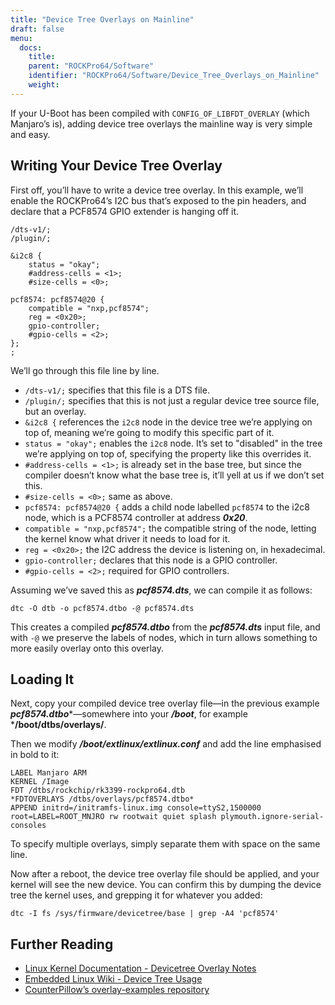 ```yaml
---
title: "Device Tree Overlays on Mainline"
draft: false
menu:
  docs:
    title:
    parent: "ROCKPro64/Software"
    identifier: "ROCKPro64/Software/Device_Tree_Overlays_on_Mainline"
    weight: 
---
```


If your U-Boot has been compiled with `CONFIG_OF_LIBFDT_OVERLAY` (which Manjaro’s is), adding device tree overlays the mainline way is very simple and easy.

## Writing Your Device Tree Overlay

First off, you’ll have to write a device tree overlay. In this example, we’ll enable the ROCKPro64’s I2C bus that’s exposed to the pin headers, and declare that a PCF8574 GPIO extender is hanging off it.

    /dts-v1/;
    /plugin/;

    &i2c8 {
    	status = "okay";
    	#address-cells = <1>;
    	#size-cells = <0>;

    pcf8574: pcf8574@20 {
    	compatible = "nxp,pcf8574";
    	reg = <0x20>;
    	gpio-controller;
    	#gpio-cells = <2>;
    };
    ;

We’ll go through this file line by line.

* `/dts-v1/;` specifies that this file is a DTS file.
* `/plugin/;` specifies that this is not just a regular device tree source file, but an overlay.
* `&i2c8 {` references the `i2c8` node in the device tree we’re applying on top of, meaning we’re going to modify this specific part of it.
* `status = "okay";` enables the `i2c8` node. It’s set to "disabled" in the tree we’re applying on top of, specifying the property like this overrides it.
* `#address-cells = <1>;` is already set in the base tree, but since the compiler doesn’t know what the base tree is, it’ll yell at us if we don’t set this.
* `#size-cells = <0>;` same as above.
* `pcf8574: pcf8574@20 {` adds a child node labelled `pcf8574` to the i2c8 node, which is a PCF8574 controller at address ***0x20***.
* `compatible = "nxp,pcf8574";` the compatible string of the node, letting the kernel know what driver it needs to load for it.
* `reg = <0x20>;` the I2C address the device is listening on, in hexadecimal.
* `gpio-controller;` declares that this node is a GPIO controller.
* `#gpio-cells = <2>;` required for GPIO controllers.

Assuming we’ve saved this as ***pcf8574.dts***, we can compile it as follows:

    dtc -O dtb -o pcf8574.dtbo -@ pcf8574.dts

This creates a compiled ***pcf8574.dtbo*** from the ***pcf8574.dts*** input file, and with `-@` we preserve the labels of nodes, which in turn allows something to more easily overlay onto this overlay.

## Loading It

Next, copy your compiled device tree overlay file&mdash;in the previous example ***pcf8574.dtbo****&mdash;somewhere into your ***/boot***, for example ***/boot/dtbs/overlays/**.

Then we modify ***/boot/extlinux/extlinux.conf*** and add the line emphasised in bold to it:

    LABEL Manjaro ARM
    KERNEL /Image
    FDT /dtbs/rockchip/rk3399-rockpro64.dtb
    *FDTOVERLAYS /dtbs/overlays/pcf8574.dtbo*
    APPEND initrd=/initramfs-linux.img console=ttyS2,1500000 root=LABEL=ROOT_MNJRO rw rootwait quiet splash plymouth.ignore-serial-consoles

To specify multiple overlays, simply separate them with space on the same line.

Now after a reboot, the device tree overlay file should be applied, and your kernel will see the new device. You can confirm this by dumping the device tree the kernel uses, and grepping it for whatever you added:

    dtc -I fs /sys/firmware/devicetree/base | grep -A4 'pcf8574'

## Further Reading

* [Linux Kernel Documentation - Devicetree Overlay Notes](https://www.kernel.org/doc/html/latest/devicetree/overlay-notes.html)
* [Embedded Linux Wiki - Device Tree Usage](https://elinux.org/Device_Tree_Usage)
* [CounterPillow’s overlay-examples repository](https://github.com/CounterPillow/overlay-examples)
